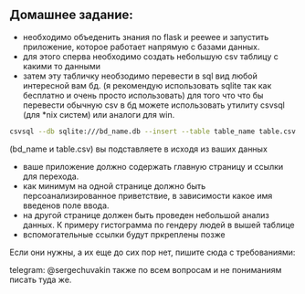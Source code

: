 ## Домашнее задание: 
- необходимо объеденить знания по flask и peewee  и запустить приложение, которое работает напрямую с базами данных. 
- для этого сперва необходимо создать небольшую csv таблицу с какими то данными
- затем эту табличку необзодимо перевести в sql вид любой интересной вам бд. (я рекомендую использовать sqlite так как бесплатно и очень просто использовать)
для того что что бы перевести обычную csv в бд можете использовать утилиту csvsql (для *nix систем) или аналоги для win. 
```bash 
csvsql --db sqlite:///bd_name.db --insert --table table_name table.csv 
``` 
(bd_name и table.csv) вы подставляете в исходя из ваших данных
- ваше приложение должно содержать главную страницу и ссылки для перехода. 
- как минимум на одной странице должно быть персоанализированное приветствие, в зависимости какое имя введенов поле ввода. 
- на другой странице должен быть проведен небольшой анализ данных. К примеру гистограмма по гендеру людей в вышей таблице
- вспомогательные ссылки будут пркреплены позже 

Если они нужны, а их еще до сих пор нет, пишите сюда с требованиями: 

telegram: @sergechuvakin
также по всем вопросам и не пониманиям писать туда же. 
